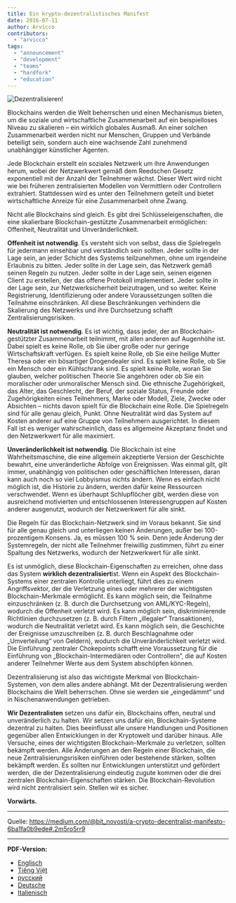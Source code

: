 ```yaml
---
title: Ein krypto-dezentralistisches Manifest
date: 2016-07-11
author: Arvicco
contributors:
  - "arvicco"
tags:
  - "announcement"
  - "development"
  - "teams"
  - "hardfork"
  - "education"
---
```


![Dezentralisieren!](./1gMu8qJtr2NeEuuGzvsfcnw.png)

Blockchains werden die Welt beherrschen und einen Mechanismus bieten, um die soziale und wirtschaftliche Zusammenarbeit auf ein beispielloses Niveau zu skalieren – ein wirklich globales Ausmaß. An einer solchen Zusammenarbeit werden nicht nur Menschen, Gruppen und Verbände beteiligt sein, sondern auch eine wachsende Zahl zunehmend unabhängiger künstlicher Agenten.

Jede Blockchain erstellt ein soziales Netzwerk um ihre Anwendungen herum, wobei der Netzwerkwert gemäß dem Reedschen Gesetz exponentiell mit der Anzahl der Teilnehmer wächst. Dieser Wert wird nicht wie bei früheren zentralisierten Modellen von Vermittlern oder Controllern extrahiert. Stattdessen wird es unter den Teilnehmern geteilt und bietet wirtschaftliche Anreize für eine Zusammenarbeit ohne Zwang.

Nicht alle Blockchains sind gleich. Es gibt drei Schlüsseleigenschaften, die eine skalierbare Blockchain-gestützte Zusammenarbeit ermöglichen: Offenheit, Neutralität und Unveränderlichkeit.

**Offenheit ist notwendig**. Es versteht sich von selbst, dass die Spielregeln für jedermann einsehbar und verständlich sein sollten. Jeder sollte in der Lage sein, an jeder Schicht des Systems teilzunehmen, ohne um irgendeine Erlaubnis zu bitten. Jeder sollte in der Lage sein, das Netzwerk gemäß seinen Regeln zu nutzen. Jeder sollte in der Lage sein, seinen eigenen Client zu erstellen, der das offene Protokoll implementiert. Jeder sollte in der Lage sein, zur Netzwerksicherheit beizutragen, und so weiter. Keine Registrierung, Identifizierung oder andere Voraussetzungen sollten die Teilnahme einschränken. All diese Beschränkungen verhindern die Skalierung des Netzwerks und ihre Durchsetzung schafft Zentralisierungsrisiken.

**Neutralität ist notwendig**. Es ist wichtig, dass jeder, der an Blockchain-gestützter Zusammenarbeit teilnimmt, mit allen anderen auf Augenhöhe ist. Dabei spielt es keine Rolle, ob Sie über große oder nur geringe Wirtschaftskraft verfügen. Es spielt keine Rolle, ob Sie eine heilige Mutter Theresa oder ein bösartiger Drogendealer sind. Es spielt keine Rolle, ob Sie ein Mensch oder ein Kühlschrank sind. Es spielt keine Rolle, woran Sie glauben, welcher politischen Theorie Sie angehören oder ob Sie ein moralischer oder unmoralischer Mensch sind. Die ethnische Zugehörigkeit, das Alter, das Geschlecht, der Beruf, der soziale Status, Freunde oder Zugehörigkeiten eines Teilnehmers, Marke oder Modell, Ziele, Zwecke oder Absichten – nichts davon spielt für die Blockchain eine Rolle. Die Spielregeln sind für alle genau gleich, Punkt. Ohne Neutralität wird das System auf Kosten anderer auf eine Gruppe von Teilnehmern ausgerichtet. In diesem Fall ist es weniger wahrscheinlich, dass es allgemeine Akzeptanz findet und den Netzwerkwert für alle maximiert.

**Unveränderlichkeit ist notwendig**. Die Blockchain ist eine Wahrheitsmaschine, die eine allgemein akzeptierte Version der Geschichte bewahrt, eine unveränderliche Abfolge von Ereignissen. Was einmal gilt, gilt immer, unabhängig von politischen oder geschäftlichen Interessen, daran kann auch noch so viel Lobbyismus nichts ändern. Wenn es einfach nicht möglich ist, die Historie zu ändern, werden dafür keine Ressourcen verschwendet. Wenn es überhaupt Schlupflöcher gibt, werden diese von ausreichend motivierten und entschlossenen Interessengruppen auf Kosten anderer ausgenutzt, wodurch der Netzwerkwert für alle sinkt.

Die Regeln für das Blockchain-Netzwerk sind im Voraus bekannt. Sie sind für alle genau gleich und unterliegen keinen Änderungen, außer bei 100-prozentigem Konsens. Ja, es müssen 100 % sein. Denn jede Änderung der Systemregeln, der nicht alle Teilnehmer freiwillig zustimmen, führt zu einer Spaltung des Netzwerks, wodurch der Netzwerkwert für alle sinkt.

Es ist unmöglich, diese Blockchain-Eigenschaften zu erreichen, ohne dass das System **wirklich dezentralisiert**ist. Wenn ein Aspekt des Blockchain-Systems einer zentralen Kontrolle unterliegt, führt dies zu einem Angriffsvektor, der die Verletzung eines oder mehrerer der wichtigsten Blockchain-Merkmale ermöglicht. Es kann möglich sein, die Teilnahme einzuschränken (z. B. durch die Durchsetzung von AML/KYC-Regeln), wodurch die Offenheit verletzt wird. Es kann möglich sein, diskriminierende Richtlinien durchzusetzen (z. B. durch Filtern „illegaler“ Transaktionen), wodurch die Neutralität verletzt wird. Es kann möglich sein, die Geschichte der Ereignisse umzuschreiben (z. B. durch Beschlagnahme oder „Umverteilung“ von Geldern), wodurch die Unveränderlichkeit verletzt wird. Die Einführung zentraler Chokepoints schafft eine Voraussetzung für die Einführung von „Blockchain-Intermediären oder Controllern“, die auf Kosten anderer Teilnehmer Werte aus dem System abschöpfen können.

Dezentralisierung ist also das wichtigste Merkmal von Blockchain-Systemen, von dem alles andere abhängt. Mit der Dezentralisierung werden Blockchains die Welt beherrschen. Ohne sie werden sie „eingedämmt“ und in Nischenanwendungen getrieben.

**Wir Dezentralisten** setzen uns dafür ein, Blockchains offen, neutral und unveränderlich zu halten. Wir setzen uns dafür ein, Blockchain-Systeme dezentral zu halten. Dies beeinflusst alle unsere Handlungen und Positionen gegenüber allen Entwicklungen in der Kryptowelt und darüber hinaus. Alle Versuche, eines der wichtigsten Blockchain-Merkmale zu verletzen, sollten bekämpft werden. Alle Änderungen an den Regeln einer Blockchain, die neue Zentralisierungsrisiken einführen oder bestehende stärken, sollten bekämpft werden. Es sollten nur Entwicklungen unterstützt und gefördert werden, die der Dezentralisierung eindeutig zugute kommen oder die drei zentralen Blockchain-Eigenschaften stärken. Die Blockchain-Revolution wird nicht zentralisiert sein. Stellen wir es sicher.

**Vorwärts.**

---

Quelle: https://medium.com/@bit_novosti/a-crypto-decentralist-manifesto-6ba1fa0b9ede#.2m5ro5rr9

---

**PDF-Version:**

- [Englisch](https://ethereumclassic.org/A_Crypto-Decentralist_Manifesto.pdf)
- [Tiếng Việt](https://ethereumclassic.org/A_Crypto-Decentralist_Manifesto_vietnamese.pdf)
- [русский](https://ethereumclassic.org/A_Crypto-Decentralist_Manifesto_russian.pdf)
- [Deutsche](https://ethereumclassic.org/A_Crypto-Decentralist_Manifesto_german.pdf)
- [Italienisch](https://ethereumclassic.org/A_Crypto-Decentralist_Manifesto_italian.pdf)
